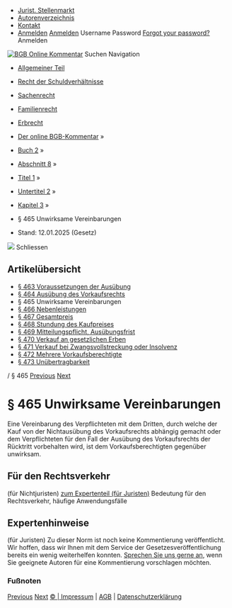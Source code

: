   * [Jurist. Stellenmarkt](https://bgb.kommentar.de/Buch-2/Abschnitt-8/Titel-1/Untertitel-2/Kapitel-3/</job-board> "Jurist. Stellenmarkt")
  * [Autorenverzeichnis](https://bgb.kommentar.de/Buch-2/Abschnitt-8/Titel-1/Untertitel-2/Kapitel-3/</Autorenverzeichnis> "Autorenverzeichnis")
  * [Kontakt](https://bgb.kommentar.de/Buch-2/Abschnitt-8/Titel-1/Untertitel-2/Kapitel-3/</Kontakt>)
  * [Anmelden](https://bgb.kommentar.de/Buch-2/Abschnitt-8/Titel-1/Untertitel-2/Kapitel-3/<#login> "show login form") [Anmelden](https://bgb.kommentar.de/Buch-2/Abschnitt-8/Titel-1/Untertitel-2/Kapitel-3/<#> "hide login form") Username Password
[Forgot your password?](https://bgb.kommentar.de/Buch-2/Abschnitt-8/Titel-1/Untertitel-2/Kapitel-3/</user/forgotpassword>) Anmelden 


[![BGB Online Kommentar](https://bgb.kommentar.de/extension/bgb/design/bgb/images/logo.png)](https://bgb.kommentar.de/Buch-2/Abschnitt-8/Titel-1/Untertitel-2/Kapitel-3/</> "BGB Online Kommentar")
Suchen
Navigation
  * [Allgemeiner Teil](https://bgb.kommentar.de/Buch-2/Abschnitt-8/Titel-1/Untertitel-2/Kapitel-3/</Buch-1>)
  * [Recht der Schuldverhältnisse](https://bgb.kommentar.de/Buch-2/Abschnitt-8/Titel-1/Untertitel-2/Kapitel-3/</Buch-2>)
  * [Sachenrecht](https://bgb.kommentar.de/Buch-2/Abschnitt-8/Titel-1/Untertitel-2/Kapitel-3/</Buch-3>)
  * [Familienrecht](https://bgb.kommentar.de/Buch-2/Abschnitt-8/Titel-1/Untertitel-2/Kapitel-3/</Buch-4>)
  * [Erbrecht](https://bgb.kommentar.de/Buch-2/Abschnitt-8/Titel-1/Untertitel-2/Kapitel-3/</Buch-5>)


  * [Der online BGB-Kommentar](https://bgb.kommentar.de/Buch-2/Abschnitt-8/Titel-1/Untertitel-2/Kapitel-3/</>) »
  * [Buch 2](https://bgb.kommentar.de/Buch-2/Abschnitt-8/Titel-1/Untertitel-2/Kapitel-3/</Buch-2>) »
  * [Abschnitt 8](https://bgb.kommentar.de/Buch-2/Abschnitt-8/Titel-1/Untertitel-2/Kapitel-3/</Buch-2/Abschnitt-8>) »
  * [Titel 1](https://bgb.kommentar.de/Buch-2/Abschnitt-8/Titel-1/Untertitel-2/Kapitel-3/</Buch-2/Abschnitt-8/Titel-1>) »
  * [Untertitel 2](https://bgb.kommentar.de/Buch-2/Abschnitt-8/Titel-1/Untertitel-2/Kapitel-3/</Buch-2/Abschnitt-8/Titel-1/Untertitel-2>) »
  * [Kapitel 3](https://bgb.kommentar.de/Buch-2/Abschnitt-8/Titel-1/Untertitel-2/Kapitel-3/</Buch-2/Abschnitt-8/Titel-1/Untertitel-2/Kapitel-3>) »
  * § 465 Unwirksame Vereinbarungen 
  * Stand: 12.01.2025 (Gesetz) 


![](https://vg01.met.vgwort.de/na/1c9909529ead4f509072c06d9081a7d5)
Schliessen 
## Artikelübersicht
  * [ § 463 Voraussetzungen der Ausübung ](https://bgb.kommentar.de/Buch-2/Abschnitt-8/Titel-1/Untertitel-2/Kapitel-3/</Buch-2/Abschnitt-8/Titel-1/Untertitel-2/Kapitel-3/Voraussetzungen-der-Ausuebung>)
  * [ § 464 Ausübung des Vorkaufsrechts ](https://bgb.kommentar.de/Buch-2/Abschnitt-8/Titel-1/Untertitel-2/Kapitel-3/</Buch-2/Abschnitt-8/Titel-1/Untertitel-2/Kapitel-3/Ausuebung-des-Vorkaufsrechts>)
  * § 465 Unwirksame Vereinbarungen 
  * [ § 466 Nebenleistungen ](https://bgb.kommentar.de/Buch-2/Abschnitt-8/Titel-1/Untertitel-2/Kapitel-3/</Buch-2/Abschnitt-8/Titel-1/Untertitel-2/Kapitel-3/Nebenleistungen>)
  * [ § 467 Gesamtpreis ](https://bgb.kommentar.de/Buch-2/Abschnitt-8/Titel-1/Untertitel-2/Kapitel-3/</Buch-2/Abschnitt-8/Titel-1/Untertitel-2/Kapitel-3/Gesamtpreis>)
  * [ § 468 Stundung des Kaufpreises ](https://bgb.kommentar.de/Buch-2/Abschnitt-8/Titel-1/Untertitel-2/Kapitel-3/</Buch-2/Abschnitt-8/Titel-1/Untertitel-2/Kapitel-3/Stundung-des-Kaufpreises>)
  * [ § 469 Mitteilungspflicht, Ausübungsfrist ](https://bgb.kommentar.de/Buch-2/Abschnitt-8/Titel-1/Untertitel-2/Kapitel-3/</Buch-2/Abschnitt-8/Titel-1/Untertitel-2/Kapitel-3/Mitteilungspflicht-Ausuebungsfrist>)
  * [ § 470 Verkauf an gesetzlichen Erben ](https://bgb.kommentar.de/Buch-2/Abschnitt-8/Titel-1/Untertitel-2/Kapitel-3/</Buch-2/Abschnitt-8/Titel-1/Untertitel-2/Kapitel-3/Verkauf-an-gesetzlichen-Erben>)
  * [ § 471 Verkauf bei Zwangsvollstreckung oder Insolvenz ](https://bgb.kommentar.de/Buch-2/Abschnitt-8/Titel-1/Untertitel-2/Kapitel-3/</Buch-2/Abschnitt-8/Titel-1/Untertitel-2/Kapitel-3/Verkauf-bei-Zwangsvollstreckung-oder-Insolvenz>)
  * [ § 472 Mehrere Vorkaufsberechtigte ](https://bgb.kommentar.de/Buch-2/Abschnitt-8/Titel-1/Untertitel-2/Kapitel-3/</Buch-2/Abschnitt-8/Titel-1/Untertitel-2/Kapitel-3/Mehrere-Vorkaufsberechtigte>)
  * [ § 473 Unübertragbarkeit ](https://bgb.kommentar.de/Buch-2/Abschnitt-8/Titel-1/Untertitel-2/Kapitel-3/</Buch-2/Abschnitt-8/Titel-1/Untertitel-2/Kapitel-3/Unuebertragbarkeit>)


/ § 465 
[Previous](https://bgb.kommentar.de/Buch-2/Abschnitt-8/Titel-1/Untertitel-2/Kapitel-3/</Buch-2/Abschnitt-8/Titel-1/Untertitel-2/Kapitel-3/Ausuebung-des-Vorkaufsrechts> "§ 464 Ausübung des Vorkaufsrechts") [Next](https://bgb.kommentar.de/Buch-2/Abschnitt-8/Titel-1/Untertitel-2/Kapitel-3/</Buch-2/Abschnitt-8/Titel-1/Untertitel-2/Kapitel-3/Nebenleistungen> "§ 466 Nebenleistungen")
# § 465 Unwirksame Vereinbarungen
Eine Vereinbarung des Verpflichteten mit dem Dritten, durch welche der Kauf von der Nichtausübung des Vorkaufsrechts abhängig gemacht oder dem Verpflichteten für den Fall der Ausübung des Vorkaufsrechts der Rücktritt vorbehalten wird, ist dem Vorkaufsberechtigten gegenüber unwirksam.
## Für den Rechtsverkehr 
(für Nichtjuristen)
[zum Expertenteil (für Juristen)](https://bgb.kommentar.de/Buch-2/Abschnitt-8/Titel-1/Untertitel-2/Kapitel-3/<#expertenhinweise>)
Bedeutung für den Rechtsverkehr, häufige Anwendungsfälle
## Expertenhinweise
(für Juristen)
Zu dieser Norm ist noch keine Kommentierung veröffentlicht. Wir hoffen, dass wir Ihnen mit dem Service der Gesetzesveröffentlichung bereits ein wenig weiterhelfen konnten. [Sprechen Sie uns gerne an](https://bgb.kommentar.de/Buch-2/Abschnitt-8/Titel-1/Untertitel-2/Kapitel-3/</Kontakt>), wenn Sie geeignete Autoren für eine Kommentierung vorschlagen möchten. 
### Fußnoten
[Previous](https://bgb.kommentar.de/Buch-2/Abschnitt-8/Titel-1/Untertitel-2/Kapitel-3/</Buch-2/Abschnitt-8/Titel-1/Untertitel-2/Kapitel-3/Ausuebung-des-Vorkaufsrechts> "§ 464 Ausübung des Vorkaufsrechts") [Next](https://bgb.kommentar.de/Buch-2/Abschnitt-8/Titel-1/Untertitel-2/Kapitel-3/</Buch-2/Abschnitt-8/Titel-1/Untertitel-2/Kapitel-3/Nebenleistungen> "§ 466 Nebenleistungen")
[© | Impressum](https://bgb.kommentar.de/Buch-2/Abschnitt-8/Titel-1/Untertitel-2/Kapitel-3/</Kontakt>) | [AGB](https://bgb.kommentar.de/Buch-2/Abschnitt-8/Titel-1/Untertitel-2/Kapitel-3/</AGB>) | [Datenschutzerklärung](https://bgb.kommentar.de/Buch-2/Abschnitt-8/Titel-1/Untertitel-2/Kapitel-3/</Datenschutzerklaerung-fuer-Leser>)

